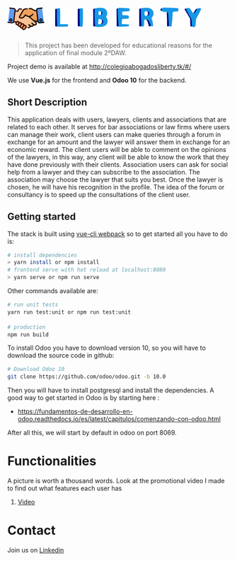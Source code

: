 # ![Liberty Project](./vue/static/logotip.png)

> This project has been developed for educational reasons for the application of final module 2ºDAW.

Project demo is available at http://colegioabogadosliberty.tk/#/

We use **Vue.js** for the frontend and **Odoo 10** for the backend.

## Short Description

This application deals with users, lawyers, clients and associations that are related to each other. It serves for bar associations or law firms where users can manage their work, client users can make queries through a forum in exchange for an amount and the lawyer will answer them in exchange for an economic reward. The client users will be able to comment on the opinions of the lawyers, in this way, any client will be able to know the work that they have done previously with their clients. Association users can ask for social help from a lawyer and they can subscribe to the association. The association may choose the lawyer that suits you best. Once the lawyer is chosen, he will have his recognition in the profile. The idea of ​​the forum or consultancy is to speed up the consultations of the client user.

## Getting started

The stack is built using [vue-cli webpack](https://github.com/vuejs-templates/webpack) so to get started all you have to do is:

``` bash
# install dependencies
> yarn install or npm install
# frontend serve with hot reload at localhost:8080
> yarn serve or npm run serve
```

Other commands available are:

``` bash
# run unit tests
yarn run test:unit or npm run test:unit

# production
npm run build

```

To install Odoo you have to download version 10, so you will have to download the source code in github:

``` bash
# Download Odoo 10
git clone https://github.com/odoo/odoo.git -b 10.0

```
Then you will have to install postgresql and install the dependencies. A good way to get started in Odoo is by starting here :

- https://fundamentos-de-desarrollo-en-odoo.readthedocs.io/es/latest/capitulos/comenzando-con-odoo.html

After all this, we will start by default in odoo on port 8069.

# Functionalities

A picture is worth a thousand words. Look at the promotional video I made to find out what features each user has

1. [Video](https://www.youtube.com/watch?v=dsL11ytM5Jc)

# Contact

Join us on [Linkedin](https://www.linkedin.com/in/joan-mont%C3%A9s-doria-811188148/)
